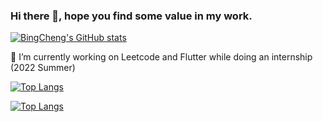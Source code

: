 ### Hi there 👋, hope you find some value in my work.

[![BingCheng's GitHub stats](https://github-readme-stats.vercel.app/api?username=bingcheng45)](https://github.com/anuraghazra/github-readme-stats)

🔭 I’m currently working on Leetcode and Flutter while doing an internship (2022 Summer)

[![Top Langs](https://github-readme-stats.vercel.app/api/top-langs/?username=bingcheng45&layout=compact)](https://github.com/bingcheng45/github-readme-stats)

[![Top Langs](https://github-readme-stats.vercel.app/api/top-langs/?username=anuraghazra&langs_count=8)](https://github.com/anuraghazra/github-readme-stats)

<!--
**bingcheng45/bingcheng45** is a ✨ _special_ ✨ repository because its `README.md` (this file) appears on your GitHub profile.

Here are some ideas to get you started:

- 🔭 I’m currently working on ...
- 🌱 I’m currently learning ...
- 👯 I’m looking to collaborate on ...
- 🤔 I’m looking for help with ...
- 💬 Ask me about ...
- 📫 How to reach me: ...
- 😄 Pronouns: ...
- ⚡ Fun fact: ...
- https://github.com/anuraghazra/github-readme-stats
-->
